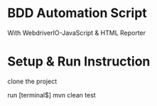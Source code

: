 
# BDD Automation Script
  With WebdriverIO-JavaScript & HTML Reporter

Setup & Run Instruction
=================

clone the project 

run 
[terminal$] mvn clean  test